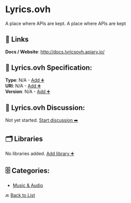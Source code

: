 # Lyrics.ovh

A place where APIs are kept.  A place where APIs are kept

##  🔗 Links
**Docs / Website**: http://docs.lyricsovh.apiary.io/

## 🧬 Lyrics.ovh Specification:
**Type**: N/A - [Add ➕](https://github.com/apis-list/apis-list/edit/main/apis.yaml#L11721)  
**URI**: N/A - [Add ➕](https://github.com/apis-list/apis-list/edit/main/apis.yaml#L11721)  
**Version**: N/A - [Add ➕](https://github.com/apis-list/apis-list/edit/main/apis.yaml#L11721)

## 💬 Lyrics.ovh Discussion:
Not yet started. [Start discussion ➡️](https://github.com/apis-list/apis-list/discussions/new)

## 🗂️ Libraries

No libraries added. [Add library ➕](https://github.com/apis-list/apis-list/edit/main/apis.yaml#L11721)    


## 🗄️ Categories:
- [Music & Audio](https://github.com/apis-list/apis-list#music--audio-)

🔙  [Back to List](https://github.com/apis-list/apis-list)

